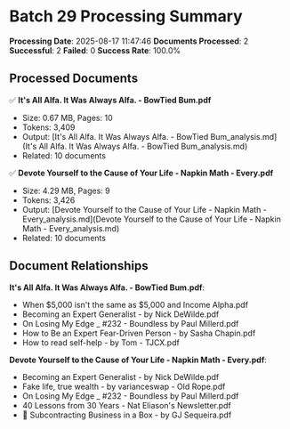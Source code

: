 # Batch 29 Processing Summary

**Processing Date**: 2025-08-17 11:47:46
**Documents Processed**: 2
**Successful**: 2
**Failed**: 0
**Success Rate**: 100.0%

## Processed Documents

✅ **It's All Alfa. It Was Always Alfa. - BowTied Bum.pdf**
   - Size: 0.67 MB, Pages: 10
   - Tokens: 3,409
   - Output: [It's All Alfa. It Was Always Alfa. - BowTied Bum_analysis.md](It's All Alfa. It Was Always Alfa. - BowTied Bum_analysis.md)
   - Related: 10 documents

✅ **Devote Yourself to the Cause of Your Life - Napkin Math - Every.pdf**
   - Size: 4.29 MB, Pages: 9
   - Tokens: 3,426
   - Output: [Devote Yourself to the Cause of Your Life - Napkin Math - Every_analysis.md](Devote Yourself to the Cause of Your Life - Napkin Math - Every_analysis.md)
   - Related: 10 documents

## Document Relationships

**It's All Alfa. It Was Always Alfa. - BowTied Bum.pdf**:
  - When $5,000 isn't the same as $5,000 and Income Alpha.pdf
  - Becoming an Expert Generalist - by Nick DeWilde.pdf
  - On Losing My Edge _ #232 - Boundless by Paul Millerd.pdf
  - How to Be an Expert Fear-Driven Person - by Sasha Chapin.pdf
  - How to read self-help - by Tom - TJCX.pdf

**Devote Yourself to the Cause of Your Life - Napkin Math - Every.pdf**:
  - Becoming an Expert Generalist - by Nick DeWilde.pdf
  - Fake life, true wealth - by varianceswap - Old Rope.pdf
  - On Losing My Edge _ #232 - Boundless by Paul Millerd.pdf
  - 40 Lessons from 30 Years - Nat Eliason's Newsletter.pdf
  - 💼 Subcontracting Business in a Box - by GJ Sequeira.pdf
